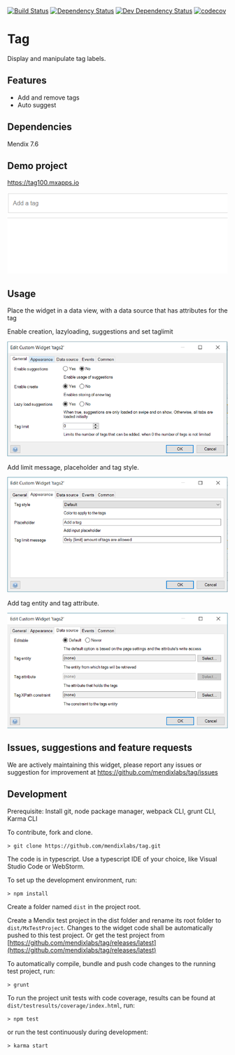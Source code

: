 [![Build Status](https://travis-ci.org/mendixlabs/tag.svg?branch=master)](https://travis-ci.org/mendixlabs/tag)
[![Dependency Status](https://david-dm.org/mendixlabs/tag.svg)](https://david-dm.org/mendixlabs/tag)
[![Dev Dependency Status](https://david-dm.org/mendixlabs/tag.svg#info=devDependencies)](https://david-dm.org/mendixlabs/tag#info=devDependencies)
[![codecov](https://codecov.io/gh/mendixlabs/tag/branch/master/graph/badge.svg)](https://codecov.io/gh/mendixlabs/tag)

# Tag
Display and manipulate tag labels.

## Features
* Add and remove tags
* Auto suggest

## Dependencies
Mendix 7.6

## Demo project
https://tag100.mxapps.io

![Demo](assets/Demo.gif)

## Usage
Place the widget in a data view, with a data source that has attributes for the tag

Enable creation, lazyloading, suggestions and set taglimit

![General](assets/General.png)

Add limit message, placeholder and tag style.

![Appearance](assets/Appearance.png)

Add tag entity and tag attribute.

![Datasource](assets/DataSources.png)

## Issues, suggestions and feature requests
We are actively maintaining this widget, please report any issues or suggestion for improvement at https://github.com/mendixlabs/tag/issues

## Development
Prerequisite: Install git, node package manager, webpack CLI, grunt CLI, Karma CLI

To contribute, fork and clone.

    > git clone https://github.com/mendixlabs/tag.git

The code is in typescript. Use a typescript IDE of your choice, like Visual Studio Code or WebStorm.

To set up the development environment, run:

    > npm install

Create a folder named `dist` in the project root.

Create a Mendix test project in the dist folder and rename its root folder to `dist/MxTestProject`. Changes to the widget code shall be automatically pushed to this test project.
Or get the test project from [https://github.com/mendixlabs/tag/releases/latest](https://github.com/mendixlabs/tag/releases/latest)

To automatically compile, bundle and push code changes to the running test project, run:

    > grunt

To run the project unit tests with code coverage, results can be found at `dist/testresults/coverage/index.html`, run:

    > npm test

or run the test continuously during development:

    > karma start

